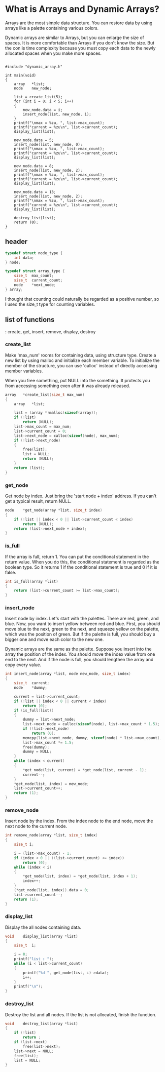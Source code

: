 # What is Arrays and Dynamic Arrays?
Arrays are the most simple data structure. You can restore data by using arrays like a palette containing various colors. 

Dynamic arrays are similar to Arrays, but you can enlarge the size of spaces. It is more comfortable than Arrays if you don't know the size. But the con is time complexity because you must copy each data to the newly allocated spaces when you make more spaces. 

```code

#include "dynamic_array.h"

int main(void)
{
	array	*list;
	node	new_node;

	list = create_list(5);
	for (int i = 0; i < 5; i++)
	{
		new_node.data = i;
		insert_node(list, new_node, i);
	}
	printf("\nmax = %zu, ", list->max_count);
	printf("current = %zu\n", list->current_count);
	display_list(list);

	new_node.data = 5;
	insert_node(list, new_node, 0);
	printf("\nmax = %zu, ", list->max_count);
	printf("current = %zu\n", list->current_count);
	display_list(list);

	new_node.data = 8;
	insert_node(list, new_node, 2);
	printf("\nmax = %zu, ", list->max_count);
	printf("current = %zu\n", list->current_count);
	display_list(list);

	new_node.data = 13;
	insert_node(list, new_node, 2);
	printf("\nmax = %zu, ", list->max_count);
	printf("current = %zu\n", list->current_count);
	display_list(list);

	destroy_list(list);
	return (0);
}
```
## header
```c
typedef struct node_type {
	int	data;
} node;

typedef struct array_type {
	size_t	max_count;
	size_t	current_count;
	node	*next_node;
} array;
```
I thought that counting could naturally be regarded as a positive number, so I used the size_t type for counting variables. 

## list of functions
: create, get, insert, remove, display, destroy

### create_list
Make 'max_num' rooms for containing data, using structure type. Create a new list by using malloc and initialize each member variable. To initialize the member of the structure, you can use 'calloc' instead of directly accessing member variables.  

When you free something, put NULL into the something. It protects you from accessing something even after it was already released. 

```c
array	*create_list(size_t max_num)
{
	array	*list;

	list = (array *)malloc(sizeof(array));
	if (!list)
		return (NULL);
	list->max_count = max_num;
	list->current_count = 0;
	list->next_node = calloc(sizeof(node), max_num);
	if (!list->next_node)
	{
		free(list);
		list = NULL;
		return (NULL);
	}
	return (list);
}
```

### get_node
Get node by index. Just bring the 'start node + index' address. If you can't get a typical result, return NULL. 
```c
node	*get_node(array *list, size_t index)
{
	if (!list || index < 0 || list->current_count < index)
		return (NULL);
	return (list->next_node + index);
}
```

### is_full
If the array is full, return 1. You can put the conditional statement in the return value. When you do this, the conditional statement is regarded as the boolean type. So it returns 1 if the conditional statement is true and 0 if it is false. 
```c
int is_full(array *list)
{
	return (list->current_count >= list->max_count);
}
```

### insert_node
Insert node by index. Let's start with the palettes. There are red, green, and blue. Now, you want to insert yellow between red and blue. First, you should move blue to the next, green to the next, and squeeze yellow on the palette, which was the position of green. But if the palette is full, you should buy a bigger one and move each color to the new one. 

Dynamic arrays are the same as the palette. Suppose you insert into the array the position of the index. You should move the index value from one end to the next. And if the node is full, you should lengthen the array and copy every value.

```c
int	insert_node(array *list, node new_node, size_t index)
{
	size_t	current;
	node	*dummy;

	current = list->current_count;
	if (!list || index < 0 || current < index)
		return (0);
	if (is_full(list))
	{
		dummy = list->next_node;
		list->next_node = calloc(sizeof(node), list->max_count * 1.5);
		if (!list->next_node)
			return (0);
		memcpy(list->next_node, dummy, sizeof(node) * list->max_count);
		list->max_count *= 1.5;
		free(dummy);
		dummy = NULL;
	}
	while (index < current)
	{
		*get_node(list, current) = *get_node(list, current - 1);
		current--;
	}
	*get_node(list, index) = new_node;
	list->current_count++;
	return (1);
}
```

### remove_node
Insert node by the index. From the index node to the end node, move the next node to the current node. 

```c
int	remove_node(array *list, size_t index)
{
	size_t i;

	i = (list->max_count) - 1;
	if (index < 0 || ((list->current_count) <= index))
		return (0);
	while (index < i)
	{
		*get_node(list, index) = *get_node(list, index + 1);
		index++;
	}
	(*get_node(list, index)).data = 0;
	list->current_count--;
	return (1);
}
```

### display_list
Display the all nodes containing data. 
```c
void	display_list(array *list)
{
	size_t	i;

	i = 0;
	printf("list : ");
	while (i < list->current_count)
	{
		printf("%d ", get_node(list, i)->data);
		i++;
	}
	printf("\n");
}
```

### destroy_list
Destroy the list and all nodes. If the list is not allocated, finish the function. 
```c
void	destroy_list(array *list)
{
	if (!list)
		return ;
	if (list->next)
		free(list->next);
	list->next = NULL;
	free(list);
	list = NULL;
}
```
